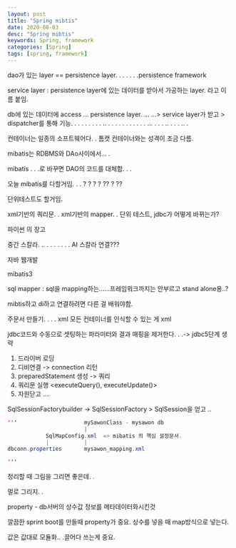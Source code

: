 ```yaml
---
layout: post
title: "Spring mibtis"
date: 2020-08-03
desc: "Spring mibtis"
keywords: Spring, framework
categories: [Spring]
tags: [spring, framework]
---
```



dao가 있는 layer == persistence layer. . . . . . .persistence framework



service layer : persistence layer에 있는 데이터를 받아서 가공하는 layer. 라고 이름 붙임. 

db에 있는 데이터에 access ... persistence layer. ... ...> service layer가 받고  > dispatcher를 통해 기능. . . . . . . . . .. . . . . . . . . . . . ... . .  . .. . . . .. .


컨테이너는 일종의 소프트웨어다. . 톰캣 컨테이너와는 성격이 조금 다름.

mibatis는 RDBMS와 DAo사이에서... . 

mibatis . . .로 바꾸면 DAO의 코드를 대체함. . . 

오늘 mibatis를 다할거임. . . ?   ? ? ?  ?? ? ?? 

단위테스트도 할거임. 

xml기반의 쿼리문. .  xml기반의 mapper. . 단위 테스트, jdbc가 어떻게 바뀌는가?

파이썬 의 장고

중간 스칼라. .. .  . . . . . . AI 스칼라 연결???

자바 웹개발



mibatis3

sql mapper : sql을 mapping하는......프레임워크까지는 안부르고
stand alone용..?



mibtis하고 di하고 연결하려면  다른 걸 배워야함. 

주문서 만들기. . . . xml  모든 컨테이너를 인식할 수 있는 게 xml



jdbc코드와 수동으로 셋팅하는 파라미터와 결과 매핑을 제거한다. . .-> jdbc5단계 생략

1. 드라이버 로딩
2. 디비연결 -> connection 리턴
3. preparedStatement 생성 -> 쿼리
4. 쿼리문 실행 <executeQuery(), executeUpdate()>
5. 자원닫고   ....

SqlSessionFactorybuilder -> SqlSessionFactory > SqlSession을 얻고 ..

~~~java
'''                     mySawonClass - mysawon db
                        |
            SqlMapConfig.xml  => mibatis 의 핵심 설정문서. 
            |           |
dbconn.properties       mysawon_mapping.xml

'''
~~~

정리할 때 그림을 그리면 좋은데. . 

멀로 그리지. .

property - db서버의 상수값 정보를 메타데이터화시킨것

깔끔한 sprint boot를 만들때 property가 중요. 상수를 넣을 때 map방식으로 넣는다. 

값은 값대로 모듈화.. .끌어다 쓰는게 중요. 

